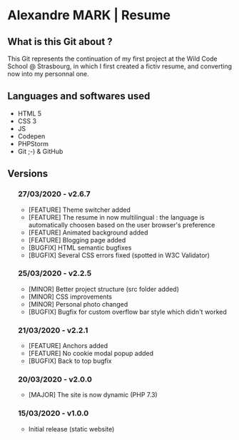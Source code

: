 <h1>Alexandre MARK | Resume</h1>

<h2>What is this Git about ?</h2>

This Git represents the continuation of my first project at the Wild Code School @ Strasbourg, in which I first created a fictiv resume, and converting now into my personnal one.

<h2>Languages and softwares used</h2>

<ul>
    <li>HTML 5</li>
    <li>CSS 3</li>
    <li>JS</li>
    <li>Codepen</li>
    <li>PHPStorm</li>
    <li>Git ;-) & GitHub</li>
</ul>

<h2>Versions</h2>

<ul>
    <h3>27/03/2020 - v2.6.7</h3>
    <ul>
        <li>[FEATURE] Theme switcher added</li>
        <li>[FEATURE] The resume in now multilingual : the language is automatically
        choosen based on the user browser's preference</li>
        <li>[FEATURE] Animated background added</li>
        <li>[FEATURE] Blogging page added</li>
        <li>[BUGFIX] HTML semantic bugfixes</li>
        <li>[BUGFIX] Several CSS errors fixed (spotted in W3C Validator)</li>
    </ul>
    <h3>25/03/2020 - v2.2.5</h3>
    <ul>
        <li>[MINOR] Better project structure (src folder added)</li>
        <li>[MINOR] CSS improvements</li>
        <li>[MINOR] Personal photo changed</li>
        <li>[BUGFIX] Bugfix for custom overflow bar style which didn't worked</li>
    </ul>
    <h3>21/03/2020 - v2.2.1</h3>
    <ul>
        <li>[FEATURE] Anchors added</li>
        <li>[FEATURE] No cookie modal popup added</li>
        <li>[BUGFIX] Back to top bugfix</li>
    </ul>
    <h3>20/03/2020 - v2.0.0</h3>
    <ul>
        <li>[MAJOR] The site is now dynamic (PHP 7.3)</li>
    </ul>
    <h3>15/03/2020 - v1.0.0</h3>
    <ul>
        <li>Initial release (static website)</li>
    </ul>
</ul>
